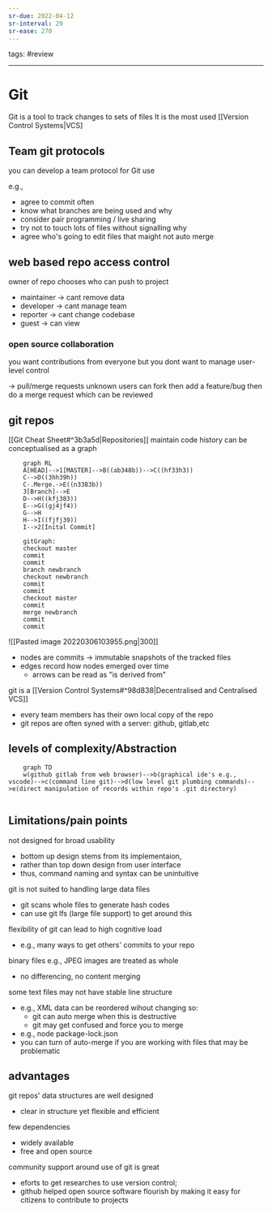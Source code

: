```yaml
---
sr-due: 2022-04-12
sr-interval: 29
sr-ease: 270
---
```


tags: #review

---
# Git
Git is a tool to track changes to sets of files
It is the most used [[Version Control Systems|VCS]

## Team git protocols
you can develop a team protocol for Git use

e.g.,
- agree to commit often
- know what branches are being used and why
- consider pair programming / live sharing
- try not to touch lots of files without signalling why
- agree who's going to edit files that maight not auto merge

## web based repo access control
owner of repo chooses who can push to project
- maintainer -> cant remove data
- developer -> cant manage team
- reporter -> cant change codebase
- guest -> can view

### open source collaboration
you want contributions from everyone
but you dont want to manage user-level control

-> pull/merge requests
unknown users can fork then add a feature/bug then do a merge request which can be reviewed

## git repos
[[Git Cheat Sheet#^3b3a5d|Repositories]] maintain code history
can be conceptualised as a graph
```mermaid
	graph RL
	A[HEAD]-->1[MASTER]-->B((ab348b))-->C((hf33h3))
	C-->D((3hh39h))
	C-.Merge.->E((n3383b))
	3[Branch]-->E
	D-->H((kfj383))
	E-->G((gj4jf4))
	G-->H
	H-->I((fjfj39))
	I-->2[Inital Commit]	
```
```mermaid
	gitGraph:
	checkout master
	commit
	commit
	branch newbranch
	checkout newbranch
	commit
	commit
	checkout master
	commit
	merge newbranch
	commit
	commit
```

![[Pasted image 20220306103955.png|300]]
- nodes are commits -> immutable snapshots of the tracked files
- edges record how nodes emerged over time
	- arrows can be read as "is derived from"

git is a [[Version Control Systems#^98d838|Decentralised and Centralised VCS]]
- every team members has their own local copy of the repo
- git repos are often syned with a server: github, gitlab,etc

## levels of complexity/Abstraction
```mermaid
	graph TD
	w(github gitlab from web browser)-->b(graphical ide's e.g., vscode)-->c(command line git)-->d(low level git plumbing commands)-->e(direct manipulation of records within repo's .git directory)
	
```

## Limitations/pain points
not designed for broad usability
- bottom up design stems from its implementaion,
- rather than top down design from user interface
- thus, command naming and syntax can be unintuitive

git is not suited to handling large data files
- git scans whole files to generate hash codes
- can use git lfs (large file support) to get around this

flexibility of git can lead to high cognitive load
- e.g., many ways to get others' commits to your repo

binary files e.g., JPEG images are treated as whole
- no differencing, no content merging

some text files may not have stable line structure
- e.g., XML data can be reordered wihout changing so:
	- git can auto merge when this is destructive
	- git may get confused and force you to merge
- e.g., node package-lock.json
- you can turn of auto-merge if you are working with files that may be problematic

## advantages
git repos' data structures are well designed
- clear in structure yet flexible and efficient

few dependencies
- widely available
- free and open source

community support around use of git is great
- eforts to get researches to use version control;
- github helped open source software flourish by making it easy for citizens to contribute to projects









